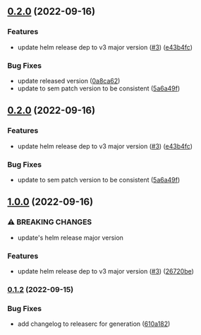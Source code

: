 ## [0.2.0](https://github.com/liatrio/github-action-conventional-release/compare/v0.1.2...v0.2.0) (2022-09-16)


### Features

* update helm release dep to v3 major version ([#3](https://github.com/liatrio/github-action-conventional-release/issues/3)) ([e43b4fc](https://github.com/liatrio/github-action-conventional-release/commit/e43b4fc07e5e398ec12f9bde14add88f17a6089e))


### Bug Fixes

* update released version ([0a8ca62](https://github.com/liatrio/github-action-conventional-release/commit/0a8ca627f9d4560cbd517f8655f6dfd48ce4ac05))
* update to sem patch version to be consistent ([5a6a49f](https://github.com/liatrio/github-action-conventional-release/commit/5a6a49f28d72a27ae113a2afba5ed41d15637438))

## [0.2.0](https://github.com/liatrio/github-action-conventional-release/compare/v0.1.2...v0.2.0) (2022-09-16)


### Features

* update helm release dep to v3 major version ([#3](https://github.com/liatrio/github-action-conventional-release/issues/3)) ([e43b4fc](https://github.com/liatrio/github-action-conventional-release/commit/e43b4fc07e5e398ec12f9bde14add88f17a6089e))


### Bug Fixes

* update to sem patch version to be consistent ([5a6a49f](https://github.com/liatrio/github-action-conventional-release/commit/5a6a49f28d72a27ae113a2afba5ed41d15637438))

## [1.0.0](https://github.com/liatrio/github-action-conventional-release/compare/v0.1.2...v1.0.0) (2022-09-16)


### ⚠ BREAKING CHANGES

* update's helm release major version

### Features

* update helm release dep to v3 major version ([#3](https://github.com/liatrio/github-action-conventional-release/issues/3)) ([26720be](https://github.com/liatrio/github-action-conventional-release/commit/26720be782d24a665c4b09137dd8d2874d4edb1d))

### [0.1.2](https://github.com/liatrio/github-action-conventional-release/compare/v0.1.1...v0.1.2) (2022-09-15)


### Bug Fixes

* add changelog to releaserc for generation ([610a182](https://github.com/liatrio/github-action-conventional-release/commit/610a18241a16570c9c7ce5e4bb445ddc3ef949f4))
